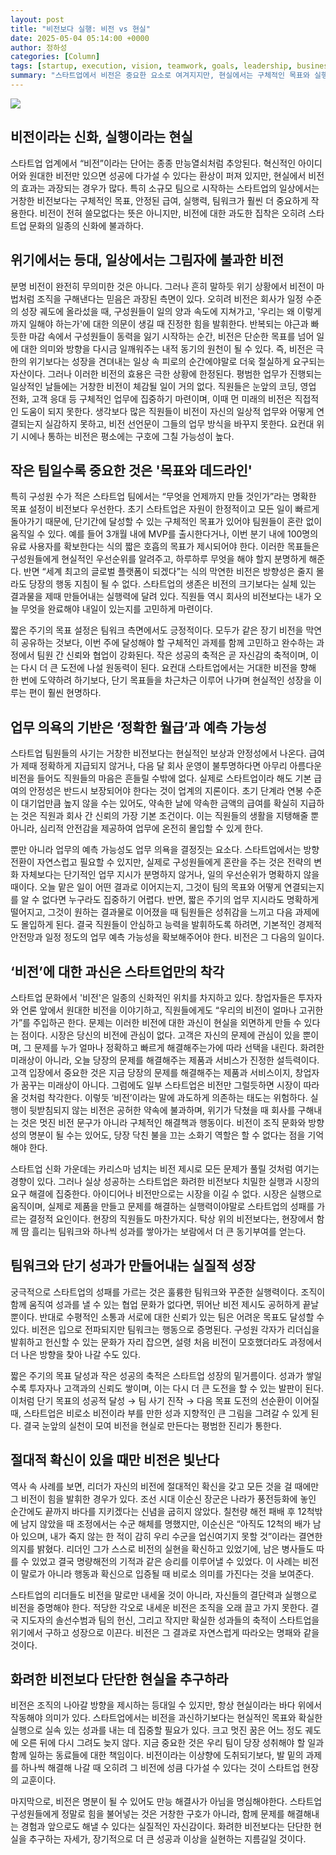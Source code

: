 ```yaml
---
layout: post
title: "비전보다 실행: 비전 vs 현실"
date: 2025-05-04 05:14:00 +0000
author: 정하성
categories: [Column]
tags: [startup, execution, vision, teamwork, goals, leadership, business-strategy]
summary: "스타트업에서 비전은 중요한 요소로 여겨지지만, 현실에서는 구체적인 목표와 실행력이 더 중요하다고 강조합니다. 비전은 위기보다는 일상적인 피로의 순간에 힘을 발휘하며, 소규모 팀에서는 명확한 목표와 데드라인이 필요합니다. 직원들의 사기는 현실적인 보상과 안정성에서 나오며, 실행력이 스타트업의 성패를 가르는 핵심 요인입니다. 비전은 명분이 될 수 있지만, 실질적인 성과를 위한 현실적인 접근이 장기적인 성공으로 이끌 수 있습니다."
---
```


![](https://haseong.github.io/assets/images/posts/1e94f32e7b6080c29059f9a874a3f143.jpg)

## 비전이라는 신화, 실행이라는 현실

스타트업 업계에서 “비전”이라는 단어는 종종 만능열쇠처럼 추앙된다. 혁신적인 아이디어와 원대한 비전만 있으면 성공에 다가설 수 있다는 환상이 퍼져 있지만, 현실에서 비전의 효과는 과장되는 경우가 많다. 특히 소규모 팀으로 시작하는 스타트업의 일상에서는 거창한 비전보다는 구체적인 목표, 안정된 급여, 실행력, 팀워크가 훨씬 더 중요하게 작용한다. 비전이 전혀 쓸모없다는 뜻은 아니지만, 비전에 대한 과도한 집착은 오히려 스타트업 문화의 일종의 신화에 불과하다.

## 위기에서는 등대, 일상에서는 그림자에 불과한 비전

분명 비전이 완전히 무의미한 것은 아니다. 그러나 흔히 말하듯 위기 상황에서 비전이 마법처럼 조직을 구해낸다는 믿음은 과장된 측면이 있다. 오히려 비전은 회사가 일정 수준의 성장 궤도에 올라섰을 때, 구성원들이 일의 양과 속도에 지쳐가고, '우리는 왜 이렇게까지 일해야 하는가'에 대한 의문이 생길 때 진정한 힘을 발휘한다. 반복되는 야근과 빠듯한 마감 속에서 구성원들이 동력을 잃기 시작하는 순간, 비전은 단순한 목표를 넘어 일에 대한 의미와 방향을 다시금 일깨워주는 내적 동기의 원천이 될 수 있다. 즉, 비전은 극한의 위기보다는 성장을 견뎌내는 일상 속 피로의 순간에야말로 더욱 절실하게 요구되는 자산이다. 그러나 이러한 비전의 효용은 극한 상황에 한정된다. 평범한 업무가 진행되는 일상적인 날들에는 거창한 비전이 체감될 일이 거의 없다. 직원들은 눈앞의 코딩, 영업 전화, 고객 응대 등 구체적인 업무에 집중하기 마련이며, 이때 먼 미래의 비전은 직접적인 도움이 되지 못한다. 생각보다 많은 직원들이 비전이 자신의 일상적 업무와 어떻게 연결되는지 실감하지 못하고, 비전 선언문이 그들의 업무 방식을 바꾸지 못한다. 요컨대 위기 시에나 통하는 비전은 평소에는 구호에 그칠 가능성이 높다.

## 작은 팀일수록 중요한 것은 '목표와 데드라인'

특히 구성원 수가 적은 스타트업 팀에서는 “무엇을 언제까지 만들 것인가”라는 명확한 목표 설정이 비전보다 우선한다. 초기 스타트업은 자원이 한정적이고 모든 일이 빠르게 돌아가기 때문에, 단기간에 달성할 수 있는 구체적인 목표가 있어야 팀원들이 혼란 없이 움직일 수 있다. 예를 들어 3개월 내에 MVP를 출시한다거나, 이번 분기 내에 100명의 유료 사용자를 확보한다는 식의 짧은 호흡의 목표가 제시되어야 한다. 이러한 목표들은 구성원들에게 현실적인 우선순위를 알려주고, 하루하루 무엇을 해야 할지 분명하게 해준다. 반면 “세계 최고의 글로벌 플랫폼이 되겠다”는 식의 막연한 비전은 방향성은 줄지 몰라도 당장의 행동 지침이 될 수 없다. 스타트업의 생존은 비전의 크기보다는 실체 있는 결과물을 제때 만들어내는 실행력에 달려 있다. 직원들 역시 회사의 비전보다는 내가 오늘 무엇을 완료해야 내일이 있는지를 고민하게 마련이다.

짧은 주기의 목표 설정은 팀워크 측면에서도 긍정적이다. 모두가 같은 장기 비전을 막연히 공유하는 것보다, 이번 주에 달성해야 할 구체적인 과제를 함께 고민하고 완수하는 과정에서 팀원 간 신뢰와 협업이 강화된다. 작은 성공의 축적은 곧 자신감의 축적이며, 이는 다시 더 큰 도전에 나설 원동력이 된다. 요컨대 스타트업에서는 거대한 비전을 향해 한 번에 도약하려 하기보다, 단기 목표들을 차근차근 이루어 나가며 현실적인 성장을 이루는 편이 훨씬 현명하다.

## 업무 의욕의 기반은 ‘정확한 월급’과 예측 가능성

스타트업 팀원들의 사기는 거창한 비전보다는 현실적인 보상과 안정성에서 나온다. 급여가 제때 정확하게 지급되지 않거나, 다음 달 회사 운영이 불투명하다면 아무리 아름다운 비전을 들어도 직원들의 마음은 흔들릴 수밖에 없다. 실제로 스타트업이라 해도 기본 급여의 안정성은 반드시 보장되어야 한다는 것이 업계의 지론이다. 초기 단계라 연봉 수준이 대기업만큼 높지 않을 수는 있어도, 약속한 날에 약속한 금액의 급여를 확실히 지급하는 것은 직원과 회사 간 신뢰의 가장 기본 조건이다. 이는 직원들의 생활을 지탱해줄 뿐 아니라, 심리적 안전감을 제공하여 업무에 온전히 몰입할 수 있게 한다.

뿐만 아니라 업무의 예측 가능성도 업무 의욕을 결정짓는 요소다. 스타트업에서는 방향 전환이 자연스럽고 필요할 수 있지만, 실제로 구성원들에게 혼란을 주는 것은 전략의 변화 자체보다는 단기적인 업무 지시가 분명하지 않거나, 일의 우선순위가 명확하지 않을 때이다. 오늘 맡은 일이 어떤 결과로 이어지는지, 그것이 팀의 목표와 어떻게 연결되는지를 알 수 없다면 누구라도 집중하기 어렵다. 반면, 짧은 주기의 업무 지시라도 명확하게 떨어지고, 그것이 원하는 결과물로 이어졌을 때 팀원들은 성취감을 느끼고 다음 과제에도 몰입하게 된다. 결국 직원들이 안심하고 능력을 발휘하도록 하려면, 기본적인 경제적 안전망과 일정 정도의 업무 예측 가능성을 확보해주어야 한다. 비전은 그 다음의 일이다.

## ‘비전’에 대한 과신은 스타트업만의 착각

스타트업 문화에서 '비전'은 일종의 신화적인 위치를 차지하고 있다. 창업자들은 투자자와 언론 앞에서 원대한 비전을 이야기하고, 직원들에게도 “우리의 비전이 얼마나 고귀한가”를 주입하곤 한다. 문제는 이러한 비전에 대한 과신이 현실을 외면하게 만들 수 있다는 점이다. 시장은 당신의 비전에 관심이 없다. 고객은 자신의 문제에 관심이 있을 뿐이며, 그 문제를 누가 얼마나 정확하고 빠르게 해결해주는가에 따라 선택을 내린다. 화려한 미래상이 아니라, 오늘 당장의 문제를 해결해주는 제품과 서비스가 진정한 설득력이다. 고객 입장에서 중요한 것은 지금 당장의 문제를 해결해주는 제품과 서비스이지, 창업자가 꿈꾸는 미래상이 아니다. 그럼에도 일부 스타트업은 비전만 그럴듯하면 시장이 따라올 것처럼 착각한다. 이렇듯 ‘비전’이라는 말에 과도하게 의존하는 태도는 위험하다. 실행이 뒷받침되지 않는 비전은 공허한 약속에 불과하며, 위기가 닥쳤을 때 회사를 구해내는 것은 멋진 비전 문구가 아니라 구체적인 해결책과 행동이다. 비전이 조직 문화와 방향성의 명분이 될 수는 있어도, 당장 닥친 불을 끄는 소화기 역할은 할 수 없다는 점을 기억해야 한다.

스타트업 신화 가운데는 카리스마 넘치는 비전 제시로 모든 문제가 풀릴 것처럼 여기는 경향이 있다. 그러나 실상 성공하는 스타트업은 화려한 비전보다 치밀한 실행과 시장의 요구 해결에 집중한다. 아이디어나 비전만으로는 시장을 이길 수 없다. 시장은 실행으로 움직이며, 실제로 제품을 만들고 문제를 해결하는 실행력이야말로 스타트업의 성패를 가르는 결정적 요인이다. 현장의 직원들도 마찬가지다. 탁상 위의 비전보다는, 현장에서 함께 땀 흘리는 팀워크와 하나씩 성과를 쌓아가는 보람에서 더 큰 동기부여를 얻는다.

## 팀워크와 단기 성과가 만들어내는 실질적 성장

궁극적으로 스타트업의 성패를 가르는 것은 훌륭한 팀워크와 꾸준한 실행력이다. 조직이 함께 움직여 성과를 낼 수 있는 협업 문화가 없다면, 뛰어난 비전 제시도 공허하게 끝날 뿐이다. 반대로 수평적인 소통과 서로에 대한 신뢰가 있는 팀은 어려운 목표도 달성할 수 있다. 비전은 입으로 전파되지만 팀워크는 행동으로 증명된다. 구성원 각자가 리더십을 발휘하고 헌신할 수 있는 문화가 자리 잡으면, 설령 처음 비전이 모호했더라도 과정에서 더 나은 방향을 찾아 나갈 수도 있다.

짧은 주기의 목표 달성과 작은 성공의 축적은 스타트업 성장의 밑거름이다. 성과가 쌓일수록 투자자나 고객과의 신뢰도 쌓이며, 이는 다시 더 큰 도전을 할 수 있는 발판이 된다. 이처럼 단기 목표의 성공적 달성 → 팀 사기 진작 → 다음 목표 도전의 선순환이 이어질 때, 스타트업은 비로소 비전이라 부를 만한 성과 지향적인 큰 그림을 그려갈 수 있게 된다. 결국 눈앞의 실천이 모여 비전을 현실로 만든다는 평범한 진리가 통한다.

## 절대적 확신이 있을 때만 비전은 빛난다

역사 속 사례를 보면, 리더가 자신의 비전에 절대적인 확신을 갖고 모든 것을 걸 때에만 그 비전이 힘을 발휘한 경우가 있다. 조선 시대 이순신 장군은 나라가 풍전등화에 놓인 순간에도 끝까지 바다를 지키겠다는 신념을 굽히지 않았다. 칠천량 해전 패배 후 12척밖에 남지 않았을 때 조정에서는 수군 해체를 명했지만, 이순신은 “아직도 12척의 배가 남아 있으며, 내가 죽지 않는 한 적이 감히 우리 수군을 업신여기지 못할 것”이라는 결연한 의지를 밝혔다. 리더인 그가 스스로 비전의 실현을 확신하고 있었기에, 남은 병사들도 따를 수 있었고 결국 명량해전의 기적과 같은 승리를 이루어낼 수 있었다. 이 사례는 비전이 말로가 아니라 행동과 확신으로 입증될 때 비로소 의미를 가진다는 것을 보여준다.

스타트업의 리더들도 비전을 말로만 내세울 것이 아니라, 자신들의 결단력과 실행으로 비전을 증명해야 한다. 적당한 각오로 내세운 비전은 조직을 오래 끌고 가지 못한다. 결국 지도자의 솔선수범과 팀의 헌신, 그리고 작지만 확실한 성과들의 축적이 스타트업을 위기에서 구하고 성장으로 이끈다. 비전은 그 결과로 자연스럽게 따라오는 명패와 같을 것이다.

## 화려한 비전보다 단단한 현실을 추구하라

비전은 조직의 나아갈 방향을 제시하는 등대일 수 있지만, 항상 현실이라는 바다 위에서 작동해야 의미가 있다. 스타트업에서는 비전을 과신하기보다는 현실적인 목표와 확실한 실행으로 실속 있는 성과를 내는 데 집중할 필요가 있다. 크고 멋진 꿈은 어느 정도 궤도에 오른 뒤에 다시 그려도 늦지 않다. 지금 중요한 것은 우리 팀이 당장 성취해야 할 일과 함께 일하는 동료들에 대한 책임이다. 비전이라는 이상향에 도취되기보다, 발 밑의 과제를 하나씩 해결해 나갈 때 오히려 그 비전에 성큼 다가설 수 있다는 것이 스타트업 현장의 교훈이다.

마지막으로, 비전은 명분이 될 수 있어도 만능 해결사가 아님을 명심해야한다. 스타트업 구성원들에게 정말로 힘을 불어넣는 것은 거창한 구호가 아니라, 함께 문제를 해결해내는 경험과 앞으로도 해낼 수 있다는 실질적인 자신감이다. 화려한 비전보다는 단단한 현실을 추구하는 자세가, 장기적으로 더 큰 성공과 이상을 실현하는 지름길일 것이다.

